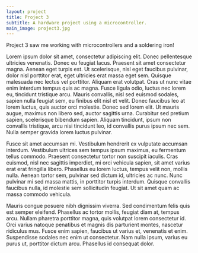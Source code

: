 ```yaml
---
layout: project
title: Project 3
subtitle: A hardware project using a microcontroller.
main_image: project3.jpg
---
```

Project 3 saw me working with microcontrollers and a soldering iron!

Lorem ipsum dolor sit amet, consectetur adipiscing elit. Donec pellentesque ultricies venenatis. Donec eu feugiat lacus. Praesent sit amet consectetur magna. Aenean eget turpis est. Ut scelerisque, nisl eget faucibus pulvinar, dolor nisl porttitor erat, eget ultricies erat massa eget sem. Quisque malesuada nec lectus vel porttitor. Aliquam erat volutpat. Cras ut nunc vitae enim interdum tempus quis ac magna. Fusce ligula odio, luctus nec lorem eu, tincidunt tristique arcu. Mauris convallis, nisl sed euismod sodales, sapien nulla feugiat sem, eu finibus elit nisl et velit. Donec faucibus leo at lorem luctus, quis auctor orci molestie. Donec sed lorem elit. Ut mauris augue, maximus non libero sed, auctor sagittis urna. Curabitur sed pretium sapien, scelerisque bibendum sapien. Aliquam tincidunt, ipsum non convallis tristique, arcu nisi tincidunt leo, id convallis purus ipsum nec sem. Nulla semper gravida lorem luctus pulvinar.

Fusce sit amet accumsan mi. Vestibulum hendrerit ex vulputate accumsan interdum. Vestibulum ultrices sem tempus ipsum maximus, eu fermentum tellus commodo. Praesent consectetur tortor non suscipit iaculis. Cras euismod, nisl nec sagittis imperdiet, mi orci vehicula sapien, sit amet varius erat erat fringilla libero. Phasellus eu lorem luctus, tempus velit non, mollis nulla. Aenean tortor sem, pulvinar sed dictum id, ultricies ac nunc. Nunc pulvinar mi sed massa mattis, in porttitor turpis interdum. Quisque convallis faucibus nulla, id molestie sem sollicitudin feugiat. Ut sit amet quam ac massa commodo vehicula.

Mauris congue posuere nibh dignissim viverra. Sed condimentum felis quis est semper eleifend. Phasellus ac tortor mollis, feugiat diam at, tempus arcu. Nullam pharetra porttitor magna, quis volutpat lorem consectetur id. Orci varius natoque penatibus et magnis dis parturient montes, nascetur ridiculus mus. Fusce enim sapien, faucibus ut varius et, venenatis et enim. Suspendisse sodales nec enim ut consectetur. Nam nulla ipsum, varius eu purus ut, porttitor dictum arcu. Phasellus id consequat dolor.